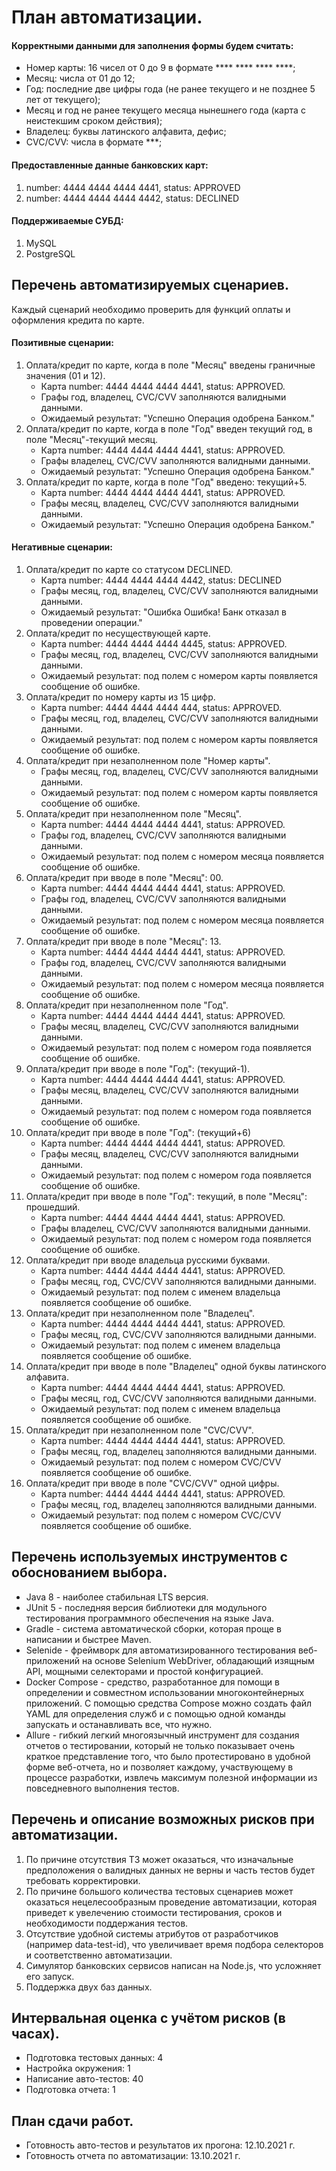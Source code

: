 # План автоматизации.
#### Корректными данными для заполнения формы будем считать:
* Номер карты: 16 чисел от 0 до 9 в формате **** **** **** ****;
* Месяц: числа от 01 до 12;
* Год: последние две цифры года (не ранее текущего и не позднее 5 лет от текущего);
* Месяц и год не ранее текущего месяца нынешнего года (карта с неистекшим сроком действия);
* Владелец: буквы латинского алфавита, дефис;
* CVC/CVV: числа в формате ***;

#### Предоставленные данные банковских карт:
1) number: 4444 4444 4444 4441, status: APPROVED
2) number: 4444 4444 4444 4442, status: DECLINED

#### Поддерживаемые СУБД:
1) MySQL
2) PostgreSQL

## Перечень автоматизируемых сценариев.
Каждый сценарий необходимо проверить для функций оплаты и оформления кредита по карте.

#### Позитивные сценарии:
1. Оплата/кредит по карте, когда в поле "Месяц" введены граничные значения (01 и 12).
    * Карта number: 4444 4444 4444 4441, status: APPROVED.
    * Графы год, владелец, CVC/CVV заполняются валидными данными.
    * Ожидаемый результат: "Успешно Операция одобрена Банком."
2. Оплата/кредит по карте, когда в поле "Год" введен текущий год, в поле "Месяц"-текущий месяц.
    * Карта number: 4444 4444 4444 4441, status: APPROVED.
    * Графы владелец, CVC/CVV заполняются валидными данными.
    * Ожидаемый результат: "Успешно Операция одобрена Банком."
3. Оплата/кредит по карте, когда в поле "Год" введено: текущий+5.
    * Карта number: 4444 4444 4444 4441, status: APPROVED.
    * Графы месяц, владелец, CVC/CVV заполняются валидными данными.
    * Ожидаемый результат: "Успешно Операция одобрена Банком."

#### Негативные сценарии:
1. Оплата/кредит по карте со статусом DECLINED.
    * Карта number: 4444 4444 4444 4442, status: DECLINED
    * Графы месяц, год, владелец, CVC/CVV заполняются валидными данными.
    * Ожидаемый результат: "Ошибка Ошибка! Банк отказал в проведении операции."
2. Оплата/кредит по несуществующей карте.
    * Карта number: 4444 4444 4444 4445, status: APPROVED.
    * Графы месяц, год, владелец, CVC/CVV заполняются валидными данными.
    * Ожидаемый результат: под полем с номером карты появляется сообщение об ошибке.
3. Оплата/кредит по номеру карты из 15 цифр.
    * Карта number: 4444 4444 4444 444, status: APPROVED.
    * Графы месяц, год, владелец, CVC/CVV заполняются валидными данными.
    * Ожидаемый результат: под полем с номером карты появляется сообщение об ошибке.
4. Оплата/кредит при незаполненном поле "Номер карты".
    * Графы месяц, год, владелец, CVC/CVV заполняются валидными данными.
    * Ожидаемый результат: под полем с номером карты появляется сообщение об ошибке.
5. Оплата/кредит при незаполненном поле "Месяц".
    * Карта number: 4444 4444 4444 4441, status: APPROVED.
    * Графы год, владелец, CVC/CVV заполняются валидными данными.
    * Ожидаемый результат: под полем с номером месяца появляется сообщение об ошибке.
6. Оплата/кредит при вводе в поле "Месяц": 00.
    * Карта number: 4444 4444 4444 4441, status: APPROVED.
    * Графы год, владелец, CVC/CVV заполняются валидными данными.
    * Ожидаемый результат: под полем с номером месяца появляется сообщение об ошибке.
7. Оплата/кредит при вводе в поле "Месяц": 13.
    * Карта number: 4444 4444 4444 4441, status: APPROVED.
    * Графы год, владелец, CVC/CVV заполняются валидными данными.
    * Ожидаемый результат: под полем с номером месяца появляется сообщение об ошибке.
8. Оплата/кредит при незаполненном поле "Год".
    * Карта number: 4444 4444 4444 4441, status: APPROVED.
    * Графы месяц, владелец, CVC/CVV заполняются валидными данными.
    * Ожидаемый результат: под полем с номером года появляется сообщение об ошибке.
9. Оплата/кредит при вводе в поле "Год": (текущий-1).
    * Карта number: 4444 4444 4444 4441, status: APPROVED.
    * Графы месяц, владелец, CVC/CVV заполняются валидными данными.
    * Ожидаемый результат: под полем с номером года появляется сообщение об ошибке.
10. Оплата/кредит при вводе в поле "Год": (текущий+6)
    * Карта number: 4444 4444 4444 4441, status: APPROVED.
    * Графы месяц, владелец, CVC/CVV заполняются валидными данными.
    * Ожидаемый результат: под полем с номером года появляется сообщение об ошибке.
11. Оплата/кредит при вводе в поле "Год": текущий, в поле "Месяц": прошедший.
    * Карта number: 4444 4444 4444 4441, status: APPROVED.
    * Графы владелец, CVC/CVV заполняются валидными данными.
    * Ожидаемый результат: под полем с номером года появляется сообщение об ошибке.
12. Оплата/кредит при вводе владельца русскими буквами.
    * Карта number: 4444 4444 4444 4441, status: APPROVED.
    * Графы месяц, год, CVC/CVV заполняются валидными данными.
    * Ожидаемый результат: под полем с именем владельца появляется сообщение об ошибке.
13. Оплата/кредит при незаполненном поле "Владелец".
    * Карта number: 4444 4444 4444 4441, status: APPROVED.
    * Графы месяц, год, CVC/CVV заполняются валидными данными.
    * Ожидаемый результат: под полем с именем владельца появляется сообщение об ошибке.
14. Оплата/кредит при вводе в поле "Владелец" одной буквы латинского алфавита.
    * Карта number: 4444 4444 4444 4441, status: APPROVED.
    * Графы месяц, год, CVC/CVV заполняются валидными данными.
    * Ожидаемый результат: под полем с именем владельца появляется сообщение об ошибке.
15. Оплата/кредит при незаполненном поле "CVC/CVV".
    * Карта number: 4444 4444 4444 4441, status: APPROVED.
    * Графы месяц, год, владелец заполняются валидными данными.
    * Ожидаемый результат: под полем с номером CVC/CVV появляется сообщение об ошибке.
16. Оплата/кредит при вводе в поле "CVC/CVV" одной цифры.
    * Карта number: 4444 4444 4444 4441, status: APPROVED.
    * Графы месяц, год, владелец заполняются валидными данными.
    * Ожидаемый результат: под полем с номером CVC/CVV появляется сообщение об ошибке.

## Перечень используемых инструментов с обоснованием выбора.
* Java 8 - наиболее стабильная LTS версия.
* JUnit 5 - последняя версия библиотеки для модульного тестирования программного обеспечения на языке Java.
* Gradle - система автоматической сборки, которая проще в написании и быстрее Maven.
* Selenide - фреймворк для автоматизированного тестирования веб-приложений на основе Selenium WebDriver, обладающий изящным API, мощными селекторами и простой конфигурацией.
* Docker Compose - средство, разработанное для помощи в определении и совместном использовании многоконтейнерных приложений. С помощью средства Compose можно создать файл YAML для определения служб и с помощью одной команды запускать и останавливать все, что нужно.
* Allure - гибкий легкий многоязычный инструмент для создания отчетов о тестировании, который не только показывает очень краткое представление того, что было протестировано в удобной форме веб-отчета, но и позволяет каждому, участвующему в процессе разработки, извлечь максимум полезной информации из повседневного выполнения тестов.

## Перечень и описание возможных рисков при автоматизации.
1) По причине отсутствия ТЗ может оказаться, что изначальные предположения о валидных данных не верны и часть тестов будет требовать корректировки.
2) По причине большого количества тестовых сценариев может оказаться нецелесообразным проведение автоматизации, которая приведет к увелечению стоимости тестирования, сроков и необходимости поддержания тестов.
3) Отсутствие удобной системы атрибутов от разработчиков (например data-test-id), что увеличивает время подбора селекторов и соответственно автоматизации.
4) Симулятор банковских сервисов написан на Node.js, что усложняет его запуск.
5) Поддержка двух баз данных.

## Интервальная оценка с учётом рисков (в часах).
* Подготовка тестовых данных: 4
* Настройка окружения: 1
* Написание авто-тестов: 40
* Подготовка отчета: 1

## План сдачи работ.
* Готовность авто-тестов и результатов их прогона: 12.10.2021 г.
* Готовность отчета по автоматизации: 13.10.2021 г.
